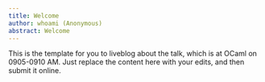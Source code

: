 ```yaml
---
title: Welcome
author: whoami (Anonymous)
abstract: Welcome
---
```


This is the template for you to liveblog about the talk,
which is at OCaml on 0905-0910 AM.  Just replace the content here
with your edits, and then submit it online.
